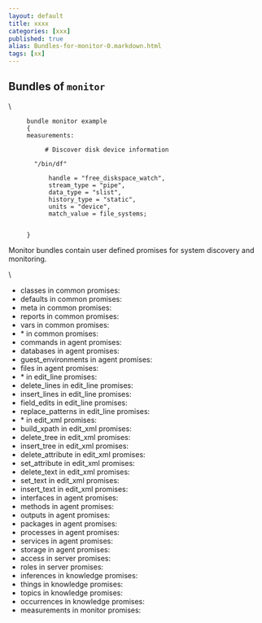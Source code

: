```yaml
---
layout: default
title: xxxx
categories: [xxx]
published: true
alias: Bundles-for-monitor-0.markdown.html
tags: [xx]
---
```


Bundles of `monitor`
--------------------

\

         
         bundle monitor example
         {
         measurements:
         
              # Discover disk device information
         
           "/bin/df"
         
               handle = "free_diskspace_watch",
               stream_type = "pipe",
               data_type = "slist",
               history_type = "static",
               units = "device",
               match_value = file_systems;
         
         
         }
         

Monitor bundles contain user defined promises for system discovery and
monitoring.

\

-   classes in common promises:
-   defaults in common promises:
-   meta in common promises:
-   reports in common promises:
-   vars in common promises:
-   \* in common promises:
-   commands in agent promises:
-   databases in agent promises:
-   guest\_environments in agent promises:
-   files in agent promises:
-   \* in edit\_line promises:
-   delete\_lines in edit\_line promises:
-   insert\_lines in edit\_line promises:
-   field\_edits in edit\_line promises:
-   replace\_patterns in edit\_line promises:
-   \* in edit\_xml promises:
-   build\_xpath in edit\_xml promises:
-   delete\_tree in edit\_xml promises:
-   insert\_tree in edit\_xml promises:
-   delete\_attribute in edit\_xml promises:
-   set\_attribute in edit\_xml promises:
-   delete\_text in edit\_xml promises:
-   set\_text in edit\_xml promises:
-   insert\_text in edit\_xml promises:
-   interfaces in agent promises:
-   methods in agent promises:
-   outputs in agent promises:
-   packages in agent promises:
-   processes in agent promises:
-   services in agent promises:
-   storage in agent promises:
-   access in server promises:
-   roles in server promises:
-   inferences in knowledge promises:
-   things in knowledge promises:
-   topics in knowledge promises:
-   occurrences in knowledge promises:
-   measurements in monitor promises:
